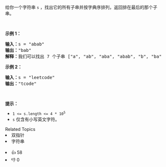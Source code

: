 <p>给你一个字符串&nbsp;<code>s</code>&nbsp;，找出它的所有子串并按字典序排列，返回排在最后的那个子串。</p>

<p>&nbsp;</p>

<p><strong>示例 1：</strong></p>

<pre>
<strong>输入：</strong>s = "abab"
<strong>输出：</strong>"bab"
<strong>解释：</strong>我们可以找出 7 个子串 ["a", "ab", "aba", "abab", "b", "ba", "bab"]。按字典序排在最后的子串是 "bab"。
</pre>

<p><strong>示例&nbsp;2：</strong></p>

<pre>
<strong>输入：</strong>s = "leetcode"
<strong>输出：</strong>"tcode"
</pre>

<p>&nbsp;</p>

<p><strong>提示：</strong></p>

<ul>
	<li><code>1 &lt;= s.length &lt;= 4 * 10<sup>5</sup></code></li>
	<li><code>s</code> 仅含有小写英文字符。</li>
</ul>
<div><div>Related Topics</div><div><li>双指针</li><li>字符串</li></div></div><br><div><li>👍 58</li><li>👎 0</li></div>